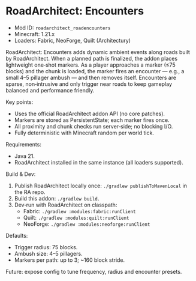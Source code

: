 # RoadArchitect: Encounters

- Mod ID: `roadarchitect_roadencounters`
- Minecraft: 1.21.x
- Loaders: Fabric, NeoForge, Quilt (Architectury)

RoadArchitect: Encounters adds dynamic ambient events along roads built by RoadArchitect. When a planned path is finalized, the addon places lightweight one‑shot markers. As a player approaches a marker (≤75 blocks) and the chunk is loaded, the marker fires an encounter — e.g., a small 4–5 pillager ambush — and then removes itself. Encounters are sparse, non‑intrusive and only trigger near roads to keep gameplay balanced and performance friendly.

Key points:
- Uses the official RoadArchitect addon API (no core patches).
- Markers are stored as PersistentState; each marker fires once.
- All proximity and chunk checks run server‑side; no blocking I/O.
- Fully deterministic with Minecraft random per world tick.

Requirements:
- Java 21.
- RoadArchitect installed in the same instance (all loaders supported).

Build & Dev:
1) Publish RoadArchitect locally once: `./gradlew publishToMavenLocal` in the RA repo.
2) Build this addon: `./gradlew build`.
3) Dev‑run with RoadArchitect on classpath:
   - Fabric: `./gradlew :modules:fabric:runClient`
   - Quilt: `./gradlew :modules:quilt:runClient`
   - NeoForge: `./gradlew :modules:neoforge:runClient`

Defaults:
- Trigger radius: 75 blocks.
- Ambush size: 4–5 pillagers.
- Markers per path: up to 3; ~160 block stride.

Future: expose config to tune frequency, radius and encounter presets.
